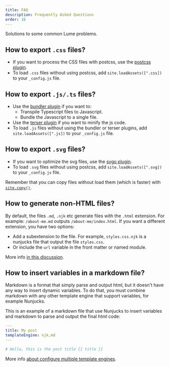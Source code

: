 ```yaml
---
title: FAQ
description: Frequently Asked Questions
order: 16
---
```


Solutions to some common Lume problems.

## How to export `.css` files?

- If you want to process the CSS files with postcss, use the
  [postcss plugin](../plugins/postcss.md).
- To load `.css` files without using postcss, add `site.loadAssets([".css])` to
  your `_config.js` file.

## How to export `.js/.ts` files?

- Use the [bundler plugin](../plugins/bundler.md) if you want to:
  - Transpile Typescript files to Javascript.
  - Bundle the Javascript to a single file.
- Use the [terser plugin](../plugins/terser.md) if you want to minify the js
  code.
- To load `.js` files without using the bundler or terser plugins, add
  `site.loadAssets([".js])` to your `_config.js` file.

## How to export `.svg` files?

- If you want to optimize the svg files, use the
  [svgo plugin](../plugins/svgo.md).
- To load `.svg` files without using postcss, add `site.loadAssets([".svg])` to
  your `_config.js` file.

Remember that you can copy files without load them (which is faster) with
[`site.copy()`](../getting-started/config-file.md#copy-static-files).

## How to generate non-HTML files?

By default, the files `.md`, `.njk` etc generate files with the `.html`
extension. For example: `/about-me.md` outputs `/about-me/index.html`. If you
want a different extension, you have two options:

- Add a subextension to the file. For example, `styles.css.njk` is a nunjucks
  file that output the file `styles.css`.
- Or include the `url` variable in the front matter or named module.

More info
[in this discussion](https://github.com/lumeland/lume/discussions/113).

## How to insert variables in a markdown file?

Markdown is a format that simply parse and output html, but it doesn't have any
way to insert dynamic variables. To do that, you must combine markdown with any
other template engine that support variables, for example Nunjucks.

This is an example of a markdown file that use Nunjucks to insert variables and
markdown to parse and output the final html code:

```yml
---
title: My post
templateEngine: njk,md
---

# Hello, this is the post title {{ title }}
```

More info
[about configure multiple template engines](../core/multiple-template-engines.md).
